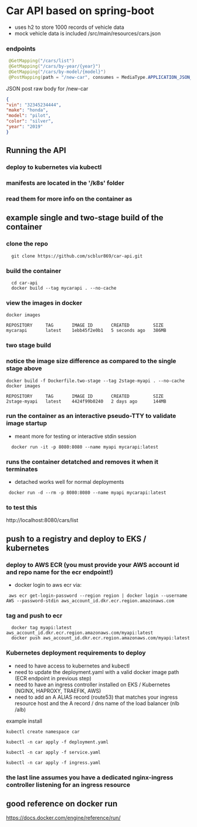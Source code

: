 # Car API based on spring-boot
  * uses h2 to store 1000 records of vehicle data
  * mock vehicle data is included /src/main/resources/cars.json

### endpoints
```java
 @GetMapping("/cars/list")
 @GetMapping("/cars/by-year/{year}")
 @GetMapping("/cars/by-model/{model}")
 @PostMapping(path = "/new-car", consumes = MediaType.APPLICATION_JSON_VALUE, produces = "application/json")
 ```

JSON post raw body for /new-car
 ```json
{
"vin": "32345234444",
"make": "honda",
"model": "pilot",
"color": "silver",
"year": "2019"
}
 ```
## Running the API
 ### deploy to kubernetes via kubectl
 ### manifests are located in the '/k8s' folder
 ### read them for more info on the container as

## example single and two-stage build of the container
### clone the repo
```console
  git clone https://github.com/scblur869/car-api.git
  ```
### build the container
```console
  cd car-api
  docker build --tag mycarapi . --no-cache
  ```
### view the images in docker
```console
docker images

REPOSITORY     TAG       IMAGE ID       CREATED         SIZE
mycarapi       latest    1ebb45f2e0b1   5 seconds ago   386MB
  ```

### two stage build
### notice the image size difference as compared to the single stage above
```console
docker build -f Dockerfile.two-stage --tag 2stage-myapi . --no-cache
docker images

REPOSITORY     TAG       IMAGE ID       CREATED         SIZE
2stage-myapi   latest    4424f99b0240   2 days ago      144MB
  ```

### run the container as an interactive pseudo-TTY to validate image startup
- meant more for testing or interactive stdin session
```console
  docker run -it -p 8080:8080 --name myapi mycarapi:latest
  ```
### runs the container detatched and removes it when it terminates
- detached works well for normal deployments
```console
 docker run -d --rm -p 8080:8080 --name myapi mycarapi:latest
 ```

### to test this
http://localhost:8080/cars/list

## push to a registry and deploy to EKS / kubernetes
### deploy to AWS ECR (you must provide your AWS account id and repo name for the ecr endpoint!)
 * docker login to aws ecr via:
 ```console
  aws ecr get-login-password --region region | docker login --username AWS --password-stdin aws_account_id.dkr.ecr.region.amazonaws.com
  ```
### tag and push to ecr
```console
  docker tag myapi:latest aws_account_id.dkr.ecr.region.amazonaws.com/myapi:latest
  docker push aws_account_id.dkr.ecr.region.amazonaws.com/myapi:latest
  ```

### Kubernetes deployment requirements to deploy
- need to have access to kubernetes and kubectl
- need to update the deployment.yaml with a valid docker image path (ECR endpoint in previous step)
- need to have an ingress controller installed on EKS / Kubernetes (NGINX, HAPROXY, TRAEFIK, AWS)
- need to add an A ALIAS record (route53) that matches your ingress resource host  and the A record / dns name of the load balancer (nlb /alb)

 example install
 ```console
 kubectl create namespace car
 ```
 ```console
 kubectl -n car apply -f deployment.yaml
 ```
 ```console
 kubectl -n car apply -f service.yaml
 ```
 ```console
 kubectl -n car apply -f ingress.yaml
 ```
### the last line assumes you have a dedicated nginx-ingress controller listening for an ingress resource


## good reference on docker run
https://docs.docker.com/engine/reference/run/

